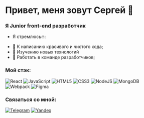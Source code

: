 <h1>Привет, меня зовут Сергей 👋</h1>

### Я Junior front-end разработчик

- Я стремлюсь🔥:

* :ghost: К написанию красивого и чистого кода;
* 🚀 Изучению новых технологий
* :speech_balloon: Работать в команде разработчиков;

### Мой стэк:

![React](https://img.shields.io/badge/react-%2320232a.svg?style=for-the-badge&logo=react&logoColor=%2361DAFB)
![JavaScript](https://img.shields.io/badge/javascript-%23323330.svg?style=for-the-badge&logo=javascript&logoColor=%23F7DF1E)
![HTML5](https://img.shields.io/badge/html5-%23E34F26.svg?style=for-the-badge&logo=html5&logoColor=white)
![CSS3](https://img.shields.io/badge/css3-%231572B6.svg?style=for-the-badge&logo=css3&logoColor=white)
![NodeJS](https://img.shields.io/badge/node.js-6DA55F?style=for-the-badge&logo=node.js&logoColor=white)
![MongoDB](https://img.shields.io/badge/MongoDB-%234ea94b.svg?style=for-the-badge&logo=mongodb&logoColor=white)
![Webpack](https://img.shields.io/badge/webpack-%238DD6F9.svg?style=for-the-badge&logo=webpack&logoColor=black)
![Figma](https://img.shields.io/badge/figma-%23F24E1E.svg?style=for-the-badge&logo=figma&logoColor=white)

### Связаться со мной:

[![Telegram](https://img.shields.io/badge/-Telegram-141130?style=for-the-badge&logo=Telegram)](https://t.me/sepetrovski)
[![Yandex](https://img.shields.io/badge/-seevpetrov@gmail.com-141130?style=for-the-badge&logo=Gmail)](mailto:seevpetrov@gmail.com)
